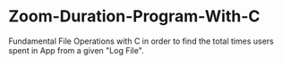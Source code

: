# Zoom-Duration-Program-With-C
Fundamental File Operations with C in order to find the total times users spent in App from a given "Log File".
